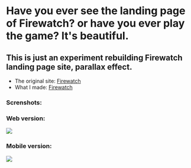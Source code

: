 # Have you ever see the landing page of Firewatch? or have you ever play the game? It's beautiful.

## This is just an experiment rebuilding Firewatch landing page site, parallax effect.

* The original site: [Firewatch](http://www.firewatchgame.com/)
* What I made: [Firewatch]()
### Screnshots:


### Web version:
<img src="assets/gifs/firewatch-1.gif">

### Mobile version:
<img src="assets/gifs/firewatch-2.gif">